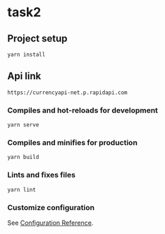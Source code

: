 # task2

## Project setup
```
yarn install
```

## Api link
```
https://currencyapi-net.p.rapidapi.com
```

### Compiles and hot-reloads for development
```
yarn serve
```

### Compiles and minifies for production
```
yarn build
```

### Lints and fixes files
```
yarn lint
```

### Customize configuration
See [Configuration Reference](https://cli.vuejs.org/config/).
